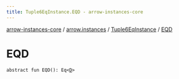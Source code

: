 ```yaml
---
title: Tuple6EqInstance.EQD - arrow-instances-core
---
```


[arrow-instances-core](../../index.html) / [arrow.instances](../index.html) / [Tuple6EqInstance](index.html) / [EQD](./-e-q-d.html)

# EQD

`abstract fun EQD(): Eq<`[`D`](index.html#D)`>`